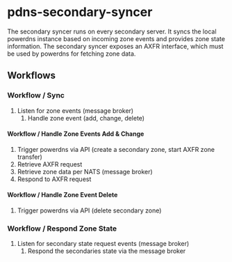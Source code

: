 # pdns-secondary-syncer
The secondary syncer runs on every secondary server. It syncs the local powerdns instance based on incoming zone events
and provides zone state information. The secondary syncer exposes an AXFR interface, which must be used by powerdns for
fetching zone data.

## Workflows
### Workflow / Sync
1. Listen for zone events (message broker)
    1. Handle zone event (add, change, delete)

#### Workflow / Handle Zone Events Add & Change
1. Trigger powerdns via API (create a secondary zone, start AXFR zone transfer)
2. Retrieve AXFR request
3. Retrieve zone data per NATS (message broker)
4. Respond to AXFR request

#### Workflow / Handle Zone Event Delete
1. Trigger powerdns via API (delete secondary zone)

### Workflow / Respond Zone State
1. Listen for secondary state request events (message broker)
    1. Respond the secondaries state via the message broker
